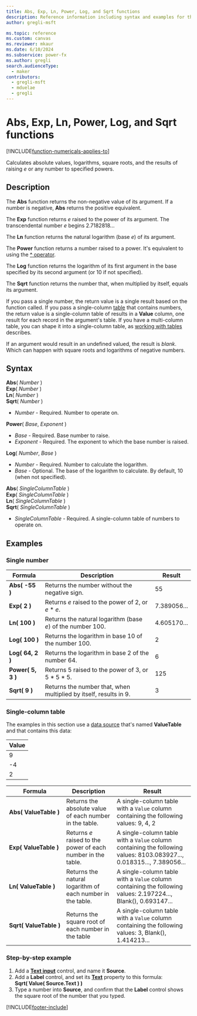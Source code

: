 ```yaml
---
title: Abs, Exp, Ln, Power, Log, and Sqrt functions
description: Reference information including syntax and examples for the Abs, Exp, Ln, Power, and Sqrt functions.
author: gregli-msft

ms.topic: reference
ms.custom: canvas
ms.reviewer: mkaur
ms.date: 6/10/2024
ms.subservice: power-fx
ms.author: gregli
search.audienceType:
  - maker
contributors:
  - gregli-msft
  - mduelae
  - gregli
---
```


# Abs, Exp, Ln, Power, Log, and Sqrt functions
[!INCLUDE[function-numericals-applies-to](includes/function-numericals-applies-to.md)]



Calculates absolute values, logarithms, square roots, and the results of raising _e_ or any number to specified powers.

## Description

The **Abs** function returns the non-negative value of its argument. If a number is negative, **Abs** returns the positive equivalent.

The **Exp** function returns _e_ raised to the power of its argument. The transcendental number _e_ begins 2.7182818...

The **Ln** function returns the natural logarithm (base _e_) of its argument.

The **Power** function returns a number raised to a power. It's equivalent to using the [**^** operator](operators.md).

The **Log** function returns the logarithm of its first argument in the base specified by its second argument (or 10 if not specified).

The **Sqrt** function returns the number that, when multiplied by itself, equals its argument.

If you pass a single number, the return value is a single result based on the function called. If you pass a single-column [table](/power-apps/maker/canvas-apps/working-with-tables) that contains numbers, the return value is a single-column table of results in a **Value** column, one result for each record in the argument's table. If you have a multi-column table, you can shape it into a single-column table, as [working with tables](/power-apps/maker/canvas-apps/working-with-tables) describes.

If an argument would result in an undefined valued, the result is _blank_. Which can happen with square roots and logarithms of negative numbers.

## Syntax

**Abs**( _Number_ )<br>**Exp**( _Number_ )<br>**Ln**( _Number_ )<br>**Sqrt**( _Number_ )

- _Number_ - Required. Number to operate on.

**Power**( _Base_, _Exponent_ )

- _Base_ - Required. Base number to raise.
- _Exponent_ - Required. The exponent to which the base number is raised.

**Log**( _Number_, _Base_ )

- _Number_ - Required. Number to calculate the logarithm.
- _Base_ - Optional. The base of the logarithm to calculate. By default, 10 (when not specified).

**Abs**( _SingleColumnTable_ )<br>**Exp**( _SingleColumnTable_ )<br>**Ln**( _SingleColumnTable_ )<br>**Sqrt**( _SingleColumnTable_ )

- _SingleColumnTable_ - Required. A single-column table of numbers to operate on.

## Examples

### Single number

| Formula | Description | Result |
| --- | --- | --- |
| **Abs( -55 )** | Returns the number without the negative sign. | 55 |
| **Exp( 2 )** | Returns _e_ raised to the power of 2, or _e_ \* _e_. | 7.389056... |
| **Ln( 100 )** | Returns the natural logarithm (base _e_) of the number 100. | 4.605170... |
| **Log( 100 )** | Returns the logarithm in base 10 of the number 100. | 2 |
| **Log( 64, 2 )** | Returns the logarithm in base 2 of the number 64. | 6 |
| **Power( 5, 3 )** | Returns 5 raised to the power of 3, or 5 \* 5 \* 5. | 125 |
| **Sqrt( 9 )** | Returns the number that, when multiplied by itself, results in 9. | 3 |

### Single-column table

The examples in this section use a [data source](/power-apps/maker/canvas-apps/working-with-data-sources) that's named **ValueTable** and that contains this data:

| Value |
| --- |
| 9 |
| -4 |
| 2 |

| Formula | Description | Result |
| --- | --- | --- |
| **Abs(&nbsp;ValueTable&nbsp;)** | Returns the absolute value of each number in the table. | A single-column table with a `Value` column containing the following values: 9, 4, 2 |
| **Exp(&nbsp;ValueTable&nbsp;)** | Returns _e_ raised to the power of each number in the table. | A single-column table with a `Value` column containing the following values: 8103.083927..., 0.018315..., 7.389056... |
| **Ln(&nbsp;ValueTable&nbsp;)**   | Returns the natural logarithm of each number in the table. | A single-column table with a `Value` column containing the following values: 2.197224..., Blank(), 0.693147... |
| **Sqrt(&nbsp;ValueTable&nbsp;)** | Returns the square root of each number in the table | A single-column table with a `Value` column containing the following values: 3, Blank(), 1.414213... |

### Step-by-step example

1. Add a **[Text input](/power-apps/maker/canvas-apps/controls/control-text-input)** control, and name it **Source**.
2. Add a **Label** control, and set its **[Text](/power-apps/maker/canvas-apps/controls/properties-core)** property to this formula:
   <br>
   **Sqrt( Value( Source.Text ) )**
3. Type a number into **Source**, and confirm that the **Label** control shows the square root of the number that you typed.

[!INCLUDE[footer-include](../../includes/footer-banner.md)]








































































































